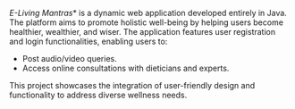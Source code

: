 *E-Living Mantras** is a dynamic web application developed entirely in Java. The platform aims to promote holistic well-being by helping users become healthier, wealthier, and wiser. The application features user registration and login functionalities, enabling users to:  
- Post audio/video queries.  
- Access online consultations with dieticians and experts.  

This project showcases the integration of user-friendly design and functionality to address diverse wellness needs.  


